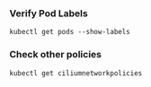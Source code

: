 ### Verify Pod Labels
``` kubectl get pods --show-labels ```

### Check other policies 
``` kubectl get ciliumnetworkpolicies ```

